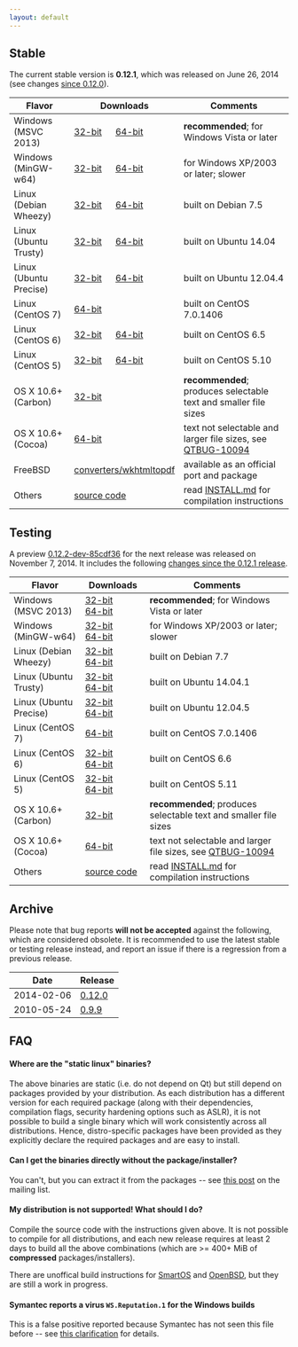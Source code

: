 ```yaml
---
layout: default
---
```


## Stable

The current stable version is **0.12.1**, which was released on June 26, 2014 (see changes [since 0.12.0](https://github.com/wkhtmltopdf/wkhtmltopdf/releases/tag/0.12.1)).

Flavor                | Downloads                                                                                                                                                                                                                                 | Comments
---------             | ---------                                                                                                                                                                                                                                 | --------
Windows (MSVC 2013)   | [32-bit](http://downloads.sourceforge.net/project/wkhtmltopdf/0.12.1/wkhtmltox-0.12.1.2_msvc2013-win32.exe)        &emsp; [64-bit](http://downloads.sourceforge.net/project/wkhtmltopdf/0.12.1/wkhtmltox-0.12.1.2_msvc2013-win64.exe)        | **recommended**; for Windows Vista or later
Windows (MinGW-w64)   | [32-bit](http://downloads.sourceforge.net/project/wkhtmltopdf/0.12.1/wkhtmltox-0.12.1.2_mingw-w64-cross-win32.exe) &emsp; [64-bit](http://downloads.sourceforge.net/project/wkhtmltopdf/0.12.1/wkhtmltox-0.12.1.2_mingw-w64-cross-win64.exe) | for Windows XP/2003 or later; slower
Linux (Debian Wheezy) | [32-bit](http://downloads.sourceforge.net/project/wkhtmltopdf/0.12.1/wkhtmltox-0.12.1_linux-wheezy-i386.deb)     &emsp; [64-bit](http://downloads.sourceforge.net/project/wkhtmltopdf/0.12.1/wkhtmltox-0.12.1_linux-wheezy-amd64.deb)     | built on Debian 7.5
Linux (Ubuntu Trusty) | [32-bit](http://downloads.sourceforge.net/project/wkhtmltopdf/0.12.1/wkhtmltox-0.12.1_linux-trusty-i386.deb)     &emsp; [64-bit](http://downloads.sourceforge.net/project/wkhtmltopdf/0.12.1/wkhtmltox-0.12.1_linux-trusty-amd64.deb)     | built on Ubuntu 14.04
Linux (Ubuntu Precise)| [32-bit](http://downloads.sourceforge.net/project/wkhtmltopdf/0.12.1/wkhtmltox-0.12.1_linux-precise-i386.deb)    &emsp; [64-bit](http://downloads.sourceforge.net/project/wkhtmltopdf/0.12.1/wkhtmltox-0.12.1_linux-precise-amd64.deb)    | built on Ubuntu 12.04.4
Linux (CentOS 7)      | [64-bit](http://downloads.sourceforge.net/project/wkhtmltopdf/0.12.1/wkhtmltox-0.12.1_linux-centos7-amd64.rpm)                                                                                                                            | built on CentOS 7.0.1406
Linux (CentOS 6)      | [32-bit](http://downloads.sourceforge.net/project/wkhtmltopdf/0.12.1/wkhtmltox-0.12.1_linux-centos6-i386.rpm)    &emsp; [64-bit](http://downloads.sourceforge.net/project/wkhtmltopdf/0.12.1/wkhtmltox-0.12.1_linux-centos6-amd64.rpm)    | built on CentOS 6.5
Linux (CentOS 5)      | [32-bit](http://downloads.sourceforge.net/project/wkhtmltopdf/0.12.1/wkhtmltox-0.12.1_linux-centos5-i386.rpm)    &emsp; [64-bit](http://downloads.sourceforge.net/project/wkhtmltopdf/0.12.1/wkhtmltox-0.12.1_linux-centos5-amd64.rpm)    | built on CentOS 5.10
OS X 10.6+ (Carbon)   | [32-bit](http://downloads.sourceforge.net/project/wkhtmltopdf/0.12.1/wkhtmltox-0.12.1_osx-carbon-i386.pkg)                                                                                                                                | **recommended**; produces selectable text and smaller file sizes
OS X 10.6+ (Cocoa)    | [64-bit](http://downloads.sourceforge.net/project/wkhtmltopdf/0.12.1/wkhtmltox-0.12.1_osx-cocoa-x86-64.pkg)                                                                                                                               | text not selectable and larger file sizes, see [QTBUG-10094](https://bugreports.qt-project.org/browse/QTBUG-10094)
FreeBSD               | [converters/wkhtmltopdf](http://www.freshports.org/converters/wkhtmltopdf)                                                                                                                                                                | available as an official port and package
Others                | [source code](http://downloads.sourceforge.net/project/wkhtmltopdf/0.12.1/wkhtmltox-0.12.1.tar.bz2)                                                                                                                                       | read [INSTALL.md](https://github.com/wkhtmltopdf/wkhtmltopdf/blob/master/INSTALL.md#others) for compilation instructions

## Testing

A preview [0.12.2-dev-85cdf36](https://github.com/wkhtmltopdf/wkhtmltopdf/tree/85cdf36) for the next release was released on November 7, 2014. It includes the following [changes since the 0.12.1 release](https://github.com/wkhtmltopdf/wkhtmltopdf/blob/85cdf36/CHANGELOG.md).

Flavor                | Downloads                                                                                                                                                                                                                                                                 | Comments
---------             | ---------                                                                                                                                                                                                                                                                 | --------
Windows (MSVC 2013)   | [32-bit](http://downloads.sourceforge.net/project/wkhtmltopdf/0.12.2-dev/wkhtmltox-0.12.2-dev-85cdf36_msvc2013-win32.exe)        &emsp; [64-bit](http://downloads.sourceforge.net/project/wkhtmltopdf/0.12.2-dev/wkhtmltox-0.12.2-dev-85cdf36_msvc2013-win64.exe)         | **recommended**; for Windows Vista or later
Windows (MinGW-w64)   | [32-bit](http://downloads.sourceforge.net/project/wkhtmltopdf/0.12.2-dev/wkhtmltox-0.12.2-dev-85cdf36_mingw-w64-cross-win32.exe) &emsp; [64-bit](http://downloads.sourceforge.net/project/wkhtmltopdf/0.12.2-dev/wkhtmltox-0.12.2-dev-85cdf36_mingw-w64-cross-win64.exe)  | for Windows XP/2003 or later; slower
Linux (Debian Wheezy) | [32-bit](http://downloads.sourceforge.net/project/wkhtmltopdf/0.12.2-dev/wkhtmltox-0.12.2-dev-85cdf36_linux-wheezy-i386.deb)     &emsp; [64-bit](http://downloads.sourceforge.net/project/wkhtmltopdf/0.12.2-dev/wkhtmltox-0.12.2-dev-85cdf36_linux-wheezy-amd64.deb)     | built on Debian 7.7
Linux (Ubuntu Trusty) | [32-bit](http://downloads.sourceforge.net/project/wkhtmltopdf/0.12.2-dev/wkhtmltox-0.12.2-dev-85cdf36_linux-trusty-i386.deb)     &emsp; [64-bit](http://downloads.sourceforge.net/project/wkhtmltopdf/0.12.2-dev/wkhtmltox-0.12.2-dev-85cdf36_linux-trusty-amd64.deb)     | built on Ubuntu 14.04.1
Linux (Ubuntu Precise)| [32-bit](http://downloads.sourceforge.net/project/wkhtmltopdf/0.12.2-dev/wkhtmltox-0.12.2-dev-85cdf36_linux-precise-i386.deb)    &emsp; [64-bit](http://downloads.sourceforge.net/project/wkhtmltopdf/0.12.2-dev/wkhtmltox-0.12.2-dev-85cdf36_linux-precise-amd64.deb)    | built on Ubuntu 12.04.5
Linux (CentOS 7)      | [64-bit](http://downloads.sourceforge.net/project/wkhtmltopdf/0.12.2-dev/wkhtmltox-0.12.2-dev-85cdf36_linux-centos7-amd64.rpm)                                                                                                                                            | built on CentOS 7.0.1406
Linux (CentOS 6)      | [32-bit](http://downloads.sourceforge.net/project/wkhtmltopdf/0.12.2-dev/wkhtmltox-0.12.2-dev-85cdf36_linux-centos6-i386.rpm)    &emsp; [64-bit](http://downloads.sourceforge.net/project/wkhtmltopdf/0.12.2-dev/wkhtmltox-0.12.2-dev-85cdf36_linux-centos6-amd64.rpm)    | built on CentOS 6.6
Linux (CentOS 5)      | [32-bit](http://downloads.sourceforge.net/project/wkhtmltopdf/0.12.2-dev/wkhtmltox-0.12.2-dev-85cdf36_linux-centos5-i386.rpm)    &emsp; [64-bit](http://downloads.sourceforge.net/project/wkhtmltopdf/0.12.2-dev/wkhtmltox-0.12.2-dev-85cdf36_linux-centos5-amd64.rpm)    | built on CentOS 5.11
OS X 10.6+ (Carbon)   | [32-bit](http://downloads.sourceforge.net/project/wkhtmltopdf/0.12.2-dev/wkhtmltox-0.12.2-dev-85cdf36_osx-carbon-i386.pkg)                                                                                                                                                | **recommended**; produces selectable text and smaller file sizes
OS X 10.6+ (Cocoa)    | [64-bit](http://downloads.sourceforge.net/project/wkhtmltopdf/0.12.2-dev/wkhtmltox-0.12.2-dev-85cdf36_osx-cocoa-x86-64.pkg)                                                                                                                                               | text not selectable and larger file sizes, see [QTBUG-10094](https://bugreports.qt-project.org/browse/QTBUG-10094)
Others                | [source code](http://downloads.sourceforge.net/project/wkhtmltopdf/0.12.2-dev/wkhtmltox-0.12.2-dev-85cdf36.tar.bz2)                                                                                                                                                       | read [INSTALL.md](https://github.com/wkhtmltopdf/wkhtmltopdf/blob/master/INSTALL.md#others) for compilation instructions

## Archive

Please note that bug reports **will not be accepted** against the following, which are considered obsolete. It is recommended to use the latest stable or testing release instead, and report an issue if there is a regression from a previous release.

Date       | Release
----       | -------
2014-02-06 | [0.12.0](http://sourceforge.net/projects/wkhtmltopdf/files/archive/0.12.0/)
2010-05-24 | [0.9.9](http://sourceforge.net/projects/wkhtmltopdf/files/archive/0.9.9/)

## FAQ

#### Where are the "static linux" binaries?

The above binaries are static (i.e. do not depend on Qt) but still depend on packages provided by your distribution. As each distribution has a different version for each required package (along with their dependencies, compilation flags, security hardening options such as ASLR), it is not possible to build a single binary which will work consistently across all distributions. Hence, distro-specific packages have been provided as they explicitly declare the required packages and are easy to install.

#### Can I get the binaries directly without the package/installer?

You can't, but you can extract it from the packages -- see [this post](https://groups.google.com/d/msg/wkhtmltopdf-general/5gPvvd9bgRo/wI4RmGA0dIsJ) on the mailing list.

#### My distribution is not supported! What should I do?

Compile the source code with the instructions given above. It is not possible to compile for all distributions, and each new release requires at least 2 days to build all the above combinations (which are >= 400+ MiB of **compressed** packages/installers).

There are unoffical build instructions for [SmartOS](https://github.com/wkhtmltopdf/wkhtmltopdf/issues/1794) and [OpenBSD](https://github.com/wkhtmltopdf/wkhtmltopdf/issues/1991), but they are still a work in progress.

#### Symantec reports a virus `WS.Reputation.1` for the Windows builds

This is a false positive reported because Symantec has not seen this file before -- see [this clarification](http://community.norton.com/forums/clarification-wsreputation1-detection) for details.
